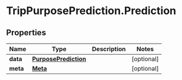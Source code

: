 # TripPurposePrediction.Prediction

## Properties

Name | Type | Description | Notes
------------ | ------------- | ------------- | -------------
**data** | [**PurposePrediction**](PurposePrediction.md) |  | [optional] 
**meta** | [**Meta**](Meta.md) |  | [optional] 


